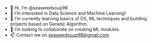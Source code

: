 - 👋 Hi, I’m @seaweedsoup98
- 👀 I’m interested in Data Science and Machine Learning!
- 🌱 I’m currently learning basics of DS, ML techniques and building projects based on Genetic Algorithm.
- 💞️ I’m looking to collaborate on creating ML modules.
- 📫 Contact me on seaweedsoup98@gmail.com

<!---
seaweedsoup98/seaweedsoup98 is a ✨ special ✨ repository because its `README.md` (this file) appears on your GitHub profile.
You can click the Preview link to take a look at your changes.
--->

